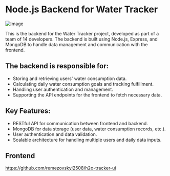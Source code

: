 # Node.js Backend for Water Tracker
![image](https://github.com/user-attachments/assets/928a9201-670c-4bdf-a1fe-b070c9707808)

This is the backend for the Water Tracker project, developed as part of a team of 14 developers. The backend is built using Node.js, Express, and MongoDB to handle data management and communication with the frontend.

## The backend is responsible for:

- Storing and retrieving users' water consumption data.<br/>
- Calculating daily water consumption goals and tracking fulfillment.<br/>
- Handling user authentication and management.<br/>
- Supporting the API endpoints for the frontend to fetch necessary data.<br/>
## Key Features:
- RESTful API for communication between frontend and backend.<br/>
- MongoDB for data storage (user data, water consumption records, etc.).<br/>
- User authentication and data validation.<br/>
- Scalable architecture for handling multiple users and daily data inputs.<br/>

## Frontend 
https://github.com/remezovskyi2508/h2o-tracker-ui
